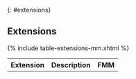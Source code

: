 {: #extensions}

## Extensions

<table class="grid">
  <tr><th>Extension</th><th>Description</th><th>FMM</th></tr>
{% include table-extensions-mm.xhtml %}
</table>